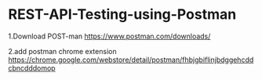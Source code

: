 # REST-API-Testing-using-Postman

1.Download POST-man https://www.postman.com/downloads/

2.add postman chrome extension https://chrome.google.com/webstore/detail/postman/fhbjgbiflinjbdggehcddcbncdddomop
